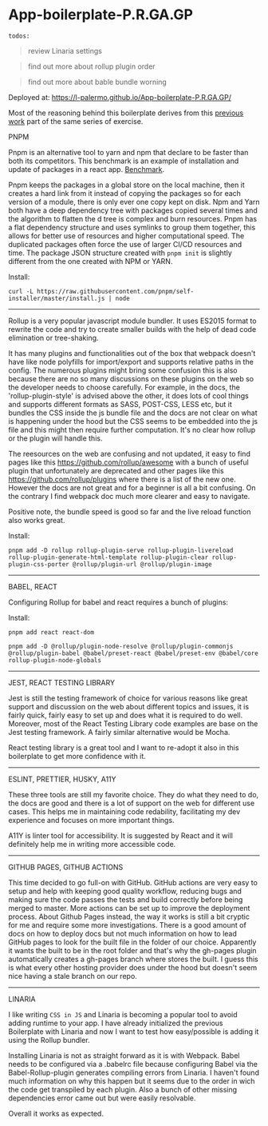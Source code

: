# App-boilerplate-P.R.GA.GP

`todos:`
> review Linaria settings

> find out more about rollup plugin order


> find out more about bable bundle worning


Deployed at: https://l-palermo.github.io/App-boilerplate-P.R.GA.GP/

Most of the reasoning behind this boilerplate derives from this <a href="https://github.com/l-palermo/App-boilerplate-Y.W.L.DO.C">previous work</a> part of the same series of exercise.

PNPM

Pnpm is an alternative tool to yarn and npm that declare to be faster than both its competitors. This benchmark is an example of installation and update of packages in a react app. <a href='https://github.com/pnpm/benchmarks-of-javascript-package-managers'>Benchmark</a>.

Pnpm keeps the packages in a global store on the local machine, then it creates a hard link from it instead of copying the packages so for each version of a module, there is only ever one copy kept on disk.
Npm and Yarn both have a deep dependency tree with packages copied several times and the algorithm to flatten the d tree is complex and burn resources. Pnpm has a flat dependency structure and uses symlinks to group them together, this allows for better use of resources and higher computational speed.
The duplicated packages often force the use of larger CI/CD resources and time.
The package JSON structure created with `pnpm init` is slightly different from the one created with NPM or YARN.

Install:

`curl -L https://raw.githubusercontent.com/pnpm/self-installer/master/install.js | node`

---

Rollup is a very popular javascript module bundler. It uses ES2015 format to rewrite the code and try to create smaller builds with the help of dead code elimination or tree-shaking.

It has many plugins and functionalities out of the box that webpack doesn't have like node polyfills for import/export and supports relative paths in the config.
The numerous plugins might bring some confusion this is also because there are no so many discussions on these plugins on the web so
the developer needs to choose carefully. For example, in the docs, the 'rollup-plugin-style' is advised above the other, it does lots of cool things and supports different formats as SASS, POST-CSS, LESS etc, but it bundles the CSS inside the js bundle file and the docs are not clear on what is happening
under the hood but the CSS seems to be embedded into the js file and this might then require further computation. It's no clear how rollup or the plugin will handle this.

The reesources on the web are confusing and not updated, it easy to find pages like this https://github.com/rollup/awesome with a bunch of useful plugin that unfortunately are deprecated and other pages like this https://github.com/rollup/plugins where there is a list of the new one. However the docs are not great and for a beginner is all a bit confusing. On the contrary I find webpack doc much more clearer and easy to navigate.

Positive note, the bundle speed is good so far and the live reload function also works great.

Install:

`pnpm add -D rollup rollup-plugin-serve rollup-plugin-livereload rollup-plugin-generate-html-template rollup-plugin-clear rollup-plugin-css-porter @rollup/plugin-url @rollup/plugin-image`

---

BABEL, REACT

Configuring Rollup for babel and react requires a bunch of plugins:

Install:

`pnpm add react react-dom`

`pnpm add -D @rollup/plugin-node-resolve @rollup/plugin-commonjs @rollup/plugin-babel @babel/preset-react @babel/preset-env @babel/core rollup-plugin-node-globals`

---

JEST, REACT TESTING LIBRARY

Jest is still the testing framework of choice for various reasons like great support and discussion on the web about different topics and issues, it is fairly quick, fairly easy to set up and does what it is required to do well. Moreover, most of the React Testing Library code examples are base on the Jest testing framework.
A fairly similar alternative would be Mocha.

React testing library is a great tool and I want to re-adopt it also in this boilerplate to get more confidence with it.

---

ESLINT, PRETTIER, HUSKY, A11Y

These three tools are still my favorite choice. They do what they need to do, the docs are good and there is a lot of support on the web for different use cases.
This helps me in maintaining code redability, facilitating my dev experience and focuses on more important things.

A11Y is linter tool for accessibility. It is suggested by React and it will definitely help me in writing more accessible code.

---

GITHUB PAGES, GITHUB ACTIONS

This time decided to go full-on with GitHub. GitHub actions are very easy to setup and help with keeping good quality workflow, reducing bugs and making sure the code passes the tests and build correctly before being merged to master. More actions can be set up to improve the deployment process.
About Github Pages instead, the way it works is still a bit cryptic for me and require some more investigations. There is a good amount of docs on how to deploy docs but not much information on how to lead GitHub pages to look for the built file in the folder of our choice. Apparently it wants the built to be in the root folder and that's why the gh-pages plugin automatically creates a gh-pages branch where stores the built. I guess this is what every other hosting provider does under the hood but doesn't seem nice having a stale branch on our repo.

---

LINARIA

I like writing `CSS in JS` and Linaria is becoming a popular tool to avoid adding runtime to your app. I have already initialized the previous Boilerplate with Linaria and now I want to test how easy/possible is adding it using the Rollup bundler.

Installing Linaria is not as straight forward as it is with Webpack. Babel needs to be configured via a .babelrc file because configuring Babel via the Babel-Rollup-plugin generates compiling errors from Linaria. I haven't found much information on why this happen but it seems due to the order in wich the code get transpiled by each plugin. Also a bunch of other missing dependencies error came out but were easily resolvable.

Overall it works as expected.
